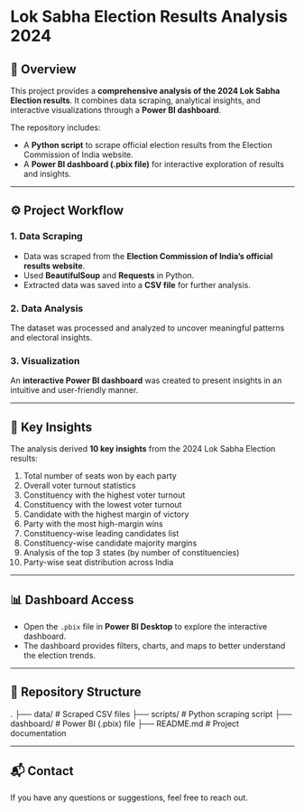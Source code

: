 # Lok Sabha Election Results Analysis 2024  

## 📌 Overview  
This project provides a **comprehensive analysis of the 2024 Lok Sabha Election results**. It combines data scraping, analytical insights, and interactive visualizations through a **Power BI dashboard**.  

The repository includes:  
- A **Python script** to scrape official election results from the Election Commission of India website.  
- A **Power BI dashboard (.pbix file)** for interactive exploration of results and insights.  



---

## ⚙️ Project Workflow  

### 1. Data Scraping  
- Data was scraped from the **Election Commission of India’s official results website**.  
- Used **BeautifulSoup** and **Requests** in Python.  
- Extracted data was saved into a **CSV file** for further analysis.  

### 2. Data Analysis  
The dataset was processed and analyzed to uncover meaningful patterns and electoral insights.  

### 3. Visualization  
An **interactive Power BI dashboard** was created to present insights in an intuitive and user-friendly manner.  

---

## 🔑 Key Insights  

The analysis derived **10 key insights** from the 2024 Lok Sabha Election results:  

1. Total number of seats won by each party  
2. Overall voter turnout statistics  
3. Constituency with the highest voter turnout  
4. Constituency with the lowest voter turnout  
5. Candidate with the highest margin of victory  
6. Party with the most high-margin wins  
7. Constituency-wise leading candidates list  
8. Constituency-wise candidate majority margins  
9. Analysis of the top 3 states (by number of constituencies)  
10. Party-wise seat distribution across India  

---

## 📊 Dashboard Access  
- Open the `.pbix` file in **Power BI Desktop** to explore the interactive dashboard.  
- The dashboard provides filters, charts, and maps to better understand the election trends.  

---

## 📂 Repository Structure  

.
├── data/ # Scraped CSV files
├── scripts/ # Python scraping script
├── dashboard/ # Power BI (.pbix) file
├── README.md # Project documentation

---

## 📬 Contact  
If you have any questions or suggestions, feel free to reach out.  



